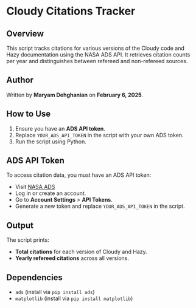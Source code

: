 # Cloudy Citations Tracker

## Overview
This script tracks citations for various versions of the Cloudy code and Hazy documentation using the NASA ADS API. It retrieves citation counts per year and distinguishes between refereed and non-refereed sources.

## Author
Written by **Maryam Dehghanian** on **February 6, 2025**.

## How to Use
1. Ensure you have an **ADS API token**.
2. Replace `YOUR_ADS_API_TOKEN` in the script with your own ADS token.
3. Run the script using Python.

## ADS API Token
To access citation data, you must have an ADS API token:
- Visit [NASA ADS](https://ui.adsabs.harvard.edu/)
- Log in or create an account.
- Go to **Account Settings** > **API Tokens**.
- Generate a new token and replace `YOUR_ADS_API_TOKEN` in the script.

## Output
The script prints:
- **Total citations** for each version of Cloudy and Hazy.
- **Yearly refereed citations** across all versions.

## Dependencies
- `ads` (install via `pip install ads`)
- `matplotlib` (install via `pip install matplotlib`)


